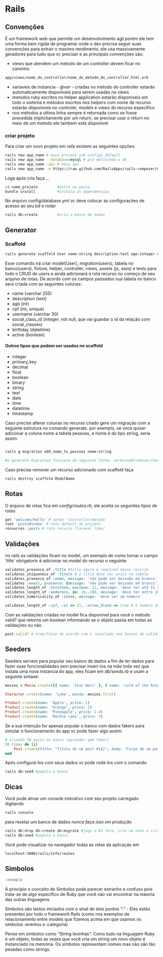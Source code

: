 # Rails

## Convenções

É um framework web que permite um desenvolvimento agil porém ele tem uma forma bem rigida de programar onde o dev precisa seguir suas convenções para extrair o maximo rendimento, ele usa massivamente geradores para tudo que vc precisar e as principais convenções são:

- views que atendem um metodo de um controller devem ficar no caminho

``` bash
app/views/nome_do_controller/nome_do_metodo_do_controller.html.erb
```

- variaveis de instancia - *@var* - criadas no metodo do controller estarão automaticamente disponiveis para serem usadas na views
- metodos ruby escritos no helper application estarão disponiveis em todo o sistema e metodos escritos nos helpers com nome de recurso estarão disponíveis no controler, models e views do recurso especifico
- nos métodos a ultima linha sempre é retornada como se fosse precedida implicitamente por um return, se precisar usar o return no meio de um metodo ele tambem está disponivel

### criar projeto

Para criar um novo projeto em rails existem as seguintes opções:

```bash
rails new app_name # novo projeto com configs default
rails new app_name --database=mysql # pré definindo o db
rails new app_name -api # nova api
rails new app_name -m https://raw.github.com/RailsApps/rails-composer/master/composer.rb # novo projeto com rails composer, uma espécie de wizard que te ajuda a deixar tudo configurado
```

Loga após cria faça ...

``` bash
cd nome_projeto         #entra na pasta
bundle install          #instala as dependencias
```

No arquivo config/database.yml vc deve colocar as configurações de acesso ao seu bd e rodar

``` bash
rails db:create         #cria o banco de dados
```

## Generator

### Scaffold

``` bash
rails generate scaffold User name:string description:text age:integer cpf:integer:uniq username:string{30}:uniq social_class:references birthday:datetime active:boolean
```

Esse comando irá criar model(User), migration(users), tabela no banco(users), fixture, helper, controller, views, assets (js, sass) e tests para todo o CRUD de users e ainda adicionará a rota recurso no começo de seu arquivo de rotas. De acordo com os campos passados sua tabela no banco será criada com as seguintes colunas:

- name (varchar 255)
- description (text)
- age (int)
- cpf (int, unique)
- username (varchar 30)
- social_class_id (integer, not null, que vai guardar o id da relação com social_classes)
- birthday (datetime)
- active (boolean)

#### Outros tipos que podem ser usados no scaffold

- integer
- primary_key
- decimal
- float
- boolean
- binary
- string
- text
- date
- time
- datetime
- timestamp

Caso precise alterar colunas no recurso criado gere um migração com a seguinte estrutura no comando generate.
por exemplo, se voce quiser adicionar a coluna nome a tabela pessoas, e nome é do tipo string, seria assim:

```bash

rails g migration add_nome_to_pessoas nome:string

#o generate migration funciona da seguinte forma: verbo(add/remove/change),nome da coluna, to/from, nome da tabela no plural e depois um espaço e o nome da coluna:tipo da coluna.
```

Caso precise remover um recurso adicionado com scaffold faça

```bash
rails destroy scaffold ModelName
```

## Rotas

O arquivo de rotas fica em *config/routes.rb*, ele aceita os seguintes tipos de rotas

``` ruby
get 'welcome/hello' # verbo 'controller/metodo'
root 'posts#index' # rota default do projeto
resources :posts # rota recurso (laravel like)
```

## Validações

no rails as validações ficam no model, um exemplo de como tornar o campo 'title' obrigatorio é adicionar no model do recurso o seguinte:

``` ruby
validates_presence_of :title #title agora é required nesse recurso
validates_uniqueness_of :titulo # o title deve ser unico na tabela
validates_presence_of :nome, message: 'não pode ser deixado em branco'
validates :email, presence: {message: 'não pode ser deixado em branco'}, length: {minimum: 10, message: 'deve ter pelo menos 10 caracteres'}, uniqueness: {message: 'deve ser único'} # varias validações para um campo
validates_length_of :telefone, maximum: 11, message: 'deve ter até 11 caracteres'
validates_length_of :endereco, in: 10..100, message: 'deve ter entre 10 e 100 caracteres'
validates_numericality_of :idade, message: 'deve ser um número'

validates_length_of :cpf, :is => 11, :allow_blank => true # o numero deve ter exatamente 11 digitos mas é permitido valor em branco
```

Com as validações criadas no model fica disponivel para você o metodo valid? que retorna um boolean informando se o objeto passa em todas as validações ou não

``` ruby
post.valid? # true/false de acordo com o resultado nos testes de validações do model
```

## Seeders

Seeders servem para popular seu banco de dados a fim de ter dados para fazer suas funcionalidades sem precisar inseri-los na mão toda vez que instala uma nova instancia do app, eles ficam em *db/seeds.rb* e usam a seguinte sintaxe:

``` ruby
movies = Movie.create([{ name: 'Star Wars' }, { name: 'Lord of the Rings' }])

Character.create(name: 'Luke', movie: movies.first)

Product.create(name: 'Apple', price: 1)
Product.create(name: 'Orange', price: 1)
Product.create(name: 'Pineapple', price: 2.4)
Product.create(name: 'Marble cake', price: 3)
```

Se a sua intenção for apenas popular o banco com dados fakers para simular o funcionamento do app vc pode fazer algo assim:

``` ruby
# criando 50 posts no banco (aprender gem faker)
50.times do |i|
    Post.create(title: "Titulo de um post #{i}", body: "Corpo de um post #{i}")
end
```

Após configurá-los com seus dados vc pode rodá-los com o comando

``` bash
rails db:seed #popula o banco
```

## Dicas

Você pode ativar um console interativo com seu projeto carregado digitando

``` bash
rails console
```

para resetar um banco de dados *nunca faça isso em produção*

``` bash
rails db:drop db:create db:migrate #joga o bd fora, cria um novo e cria as tabelas
rails db:seed #popula o banco
```

Você pode visualizar no navegador todas as rotas da aplicação em

``` bash
localhost:3000/rails/info/routes
```

## Simbolos

``` ruby
:exemplo
```

À princípio o conceito de Símbolos pode parecer estranho e
confuso pois trata-se de algo específico de Ruby que você não vai
encontrar na maioria das outras linguagens.

Símbolos são textos iniciados com o sinal de dois pontos “:” - Eles estão presentes por todo o framework Rails (como nos exemplos
de relacionamento entre models que fizemos acima em que usamos
os símbolos :eventos e :categoria)

Pense em símbolos como “String levinhas”: Como tudo na linguagem
Ruby é um objeto, todas as vezes que você cria um string um novo
objeto é instanciado na memória. Os símbolos representam nomes
mas não são tão pesadas como strings.
